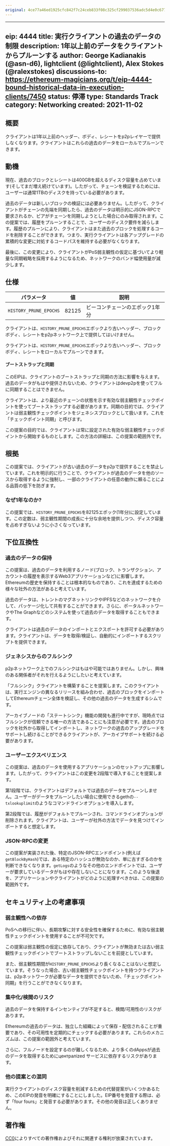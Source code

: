 ```yaml
---
original: 4ce77a46ed1925cfc842f7c24ceb833f08c325cf299037536adc5d4e0c677d5e
---
```


---
eip: 4444
title: 実行クライアントの過去のデータの制限
description: 1年以上前のデータをクライアントからプルーンする
author: George Kadianakis (@asn-d6), lightclient (@lightclient), Alex Stokes (@ralexstokes)
discussions-to: https://ethereum-magicians.org/t/eip-4444-bound-historical-data-in-execution-clients/7450
status: 停滞
type: Standards Track
category: Networking
created: 2021-11-02
---

## 概要

クライアントは1年以上前のヘッダー、ボディ、レシートをp2pレイヤーで提供しなくなります。クライアントはこれらの過去のデータをローカルでプルーンできます。

## 動機

現在、過去のブロックとレシートは400GBを超えるディスク容量を占めています(そしてまだ増え続けています)。したがって、チェーンを検証するためには、ユーザーは通常1TBのディスクを持っている必要があります。

過去のデータは新しいブロックの検証には必要ありません。したがって、クライアントがチェーンの先端を同期したら、過去のデータは明示的にJSON-RPCで要求されるか、ピアがチェーンを同期しようとした場合にのみ取得されます。この提案では、履歴をプルーンすることで、ユーザーのディスク要件を減らします。履歴のプルーンにより、クライアントはまた過去のブロックを処理するコードを削除することができます。つまり、実行クライアントは各アップグレードの累積的な変更に対処するコードパスを維持する必要がなくなります。

最後に、この変更により、クライアントがPoS弱主観性の仮定に基づいてより軽量な同期戦略を採用するようになるため、ネットワークのバンド幅使用量が減少します。

## 仕様

| パラメータ | 値 | 説明 |
| - | - | - |
| `HISTORY_PRUNE_EPOCHS` | 82125 | ビーコンチェーンのエポック1年分 |

クライアントは、`HISTORY_PRUNE_EPOCHS`エポックより古いヘッダー、ブロックボディ、レシートをp2pネットワーク上で提供してはいけません。

クライアントは、`HISTORY_PRUNE_EPOCHS`エポックより古いヘッダー、ブロックボディ、レシートをローカルでプルーンできます。

#### ブートストラップと同期

このEIPは、クライアントのブートストラップと同期の方法に影響を与えます。過去のデータがもはや提供されないため、クライアントはdevp2pを使ってフルに同期することはできません。

クライアントは、より最近のチェーンの状態を示す有効な弱主観性チェックポイントを使ってブートストラップする必要があります。同期の目的では、クライアントは弱主観性チェックポイントをジェネシスブロックとして扱います。これを「チェックポイント同期」と呼びます。

この提案の目的では、クライアントは常に設定された有効な弱主観性チェックポイントから開始するものとします。この方法の詳細は、この提案の範囲外です。

## 根拠

この提案では、クライアントが古い過去のデータをp2pで提供することを禁止しています。これを明示的に行うことで、クライアントが過去のデータを他のソースから取得するように強制し、一部のクライアントの任意の動作に頼ることによる品質の低下を防ぎます。

### なぜ1年なのか?

この提案では、`HISTORY_PRUNE_EPOCHS`を82125エポック(1年分)に設定しています。この定数は、弱主観性期間の成長に十分な余地を提供しつつ、ディスク容量を占めすぎないように小さくなっています。

## 下位互換性

### 過去のデータの保持

この提案は、過去のデータを利用するノード(ブロック、トランザクション、アカウントの履歴を表示するWeb3アプリケーションなど)に影響します。Ethereumの歴史を保持することは根本的なものであり、これを達成するための様々な社外の方法があると考えています。

過去のデータは、トレントのマグネットリンクやIPFSなどのネットワークを介して、パッケージ化して共有することができます。さらに、ポータルネットワークやThe Graphなどのシステムを使って過去のデータを取得することもできます。

クライアントは過去のデータのインポートとエクスポートを許可する必要があります。クライアントは、データを取得/検証し、自動的にインポートするスクリプトを提供できます。

### ジェネシスからのフルシンク

p2pネットワーク上でのフルシンクはもはや可能ではありません。しかし、興味のある関係者がそれを行えるようにしたいと考えています。

「フルシンク」クライアントを構築することを提案します。このクライアントは、実行エンジンの異なるリリースを組み合わせ、過去のブロックをインポートしてEthereumチェーン全体を検証し、その他の過去のデータを生成するシムです。

アーカイブノードの「ステートシンク」機能の開発も進行中ですが、現時点ではフルシンクが信頼できる唯一の方法であることにも注意が必要です。過去のブロックを社外から取得してインポートし、ネットワークの過去のアップグレードをサポートし続けることができるクライアントが、アーカイブサポートを続ける必要があります。

### ユーザーエクスペリエンス

この提案は、過去のデータを使用するアプリケーションのセットアップに影響します。したがって、クライアントはこの変更を2段階で導入することを提案します。

第1段階では、クライアントはデフォルトでは過去のデータをプルーンしません。ユーザーがデータをプルーンしたい場合に使用できるgethの`--txlookuplimit`のようなコマンドラインオプションを導入します。

第2段階では、履歴がデフォルトでプルーンされ、コマンドラインオプションが削除されます。クライアントは、ユーザーが社外の方法でデータを見つけてインポートすると想定します。

### JSON-RPCの変更

この提案が実装された後、特定のJSON-RPCエンドポイント(例えば`getBlockByHash`)では、ある特定のハッシュが無効なのか、単に古すぎるのかを判断できなくなります。`getLogs`のようなその他のエンドポイントでは、ユーザーが要求しているデータがもはや存在しないことになります。このような後退を、アプリケーションやクライアントがどのように処理すべきかは、この提案の範囲外です。

## セキュリティ上の考慮事項

### 弱主観性への依存

PoSへの移行に伴い、長期攻撃に対する安全性を確保するために、有効な弱主観性チェックポイントを使用することが不可欠です。

この提案は弱主観性の仮定に依存しており、クライアントが無効または古い弱主観性チェックポイントでブートストラップしないことを前提としています。

また、弱主観性期間が`HISTORY_PRUNE_EPOCHS`より長くなることはないと想定しています。そうなった場合、古い弱主観性チェックポイントを持つクライアントは、p2pネットワークが必要なデータを提供できないため、「チェックポイント同期」を行うことができなくなります。

### 集中化/検閲のリスク

過去のデータを保持するインセンティブが不足すると、検閲/可用性のリスクがあります。

Ethereumの過去のデータは、独立した組織によって保存・配信されることが重要であり、その可用性を定期的にチェックする必要があります。これらのメカニズムは、この提案の範囲外と考えています。

さらに、フルノードを設定するのが難しくなるため、より多くのdAppsが過去のデータを取得するためにцентралized サービスに依存するリスクがあります。

### 他の提案との混同

実行クライアントのディスク容量を削減するための代替提案がいくつかあるため、このEIPの発音を明確にすることにしました。EIP番号を発音する際は、必ず「four fours」と発音する必要があります。その他の発音は正しくありません。

## 著作権
[CC0](../LICENSE.md)によりすべての著作権およびそれに関連する権利が放棄されています。